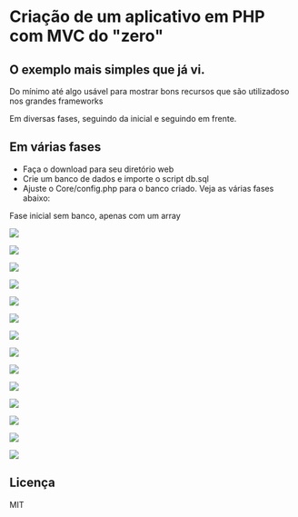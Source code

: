 # Criação de um aplicativo em PHP com MVC do "zero"

## O exemplo mais simples que já vi.

Do mínimo até algo usável para mostrar bons recursos que são utilizadoso nos grandes frameworks

Em diversas fases, seguindo da inicial e seguindo em frente.

## Em várias fases

- Faça o download para seu diretório web
- Crie um banco de dados e importe o script db.sql
- Ajuste o Core/config.php para o banco criado. Veja as várias fases abaixo:

Fase inicial sem banco, apenas com um array

![](images/0.png)

![](images/1.png)

![](images/2.png)

![](images/3.png)

![](images/4.png)

![](images/4.1.png)

![](images/5.png)

![](images/6.png)

![](images/7.png)

![](images/8.png)

![](images/9.png)

![](images/10.png)

![](images/11.png)

![](images/12.png)

## Licença

MIT

